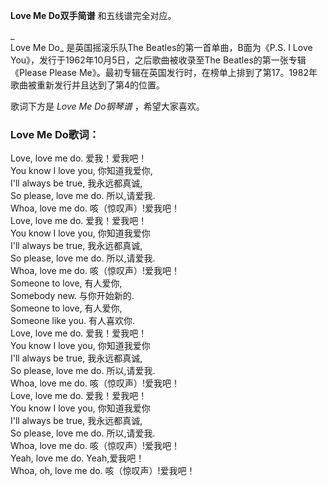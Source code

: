 

**Love Me Do双手简谱** 和五线谱完全对应。

_  
Love Me Do_ 是英国摇滚乐队The Beatles的第一首单曲，B面为《P.S. I Love
You》，发行于1962年10月5日，之后歌曲被收录至The Beatles的第一张专辑《Please Please
Me》。最初专辑在英国发行时，在榜单上排到了第17。1982年歌曲被重新发行并且达到了第4的位置。

  
歌词下方是 _Love Me Do钢琴谱_ ，希望大家喜欢。

### Love Me Do歌词：

Love, love me do. 爱我！爱我吧！  
You know I love you, 你知道我爱你,  
I'll always be true, 我永远都真诚,  
So please, love me do. 所以,请爱我.  
Whoa, love me do. 咳（惊叹声）!爱我吧！  
Love, love me do. 爱我！爱我吧！  
You know I love you, 你知道我爱你  
I'll always be true, 我永远都真诚,  
So please, love me do. 所以,请爱我.  
Whoa, love me do. 咳（惊叹声）!爱我吧！  
Someone to love, 有人爱你,  
Somebody new. 与你开始新的.  
Someone to love, 有人爱你,  
Someone like you. 有人喜欢你.  
Love, love me do. 爱我！爱我吧！  
You know I love you, 你知道我爱你  
I'll always be true, 我永远都真诚,  
So please, love me do. 所以,请爱我.  
Whoa, love me do. 咳（惊叹声）!爱我吧！  
Love, love me do. 爱我！爱我吧！  
You know I love you, 你知道我爱你  
I'll always be true, 我永远都真诚,  
So please, love me do. 所以,请爱我.  
Whoa, love me do. 咳（惊叹声）!爱我吧！  
Yeah, love me do. Yeah,爱我吧！  
Whoa, oh, love me do. 咳（惊叹声）!爱我吧！

